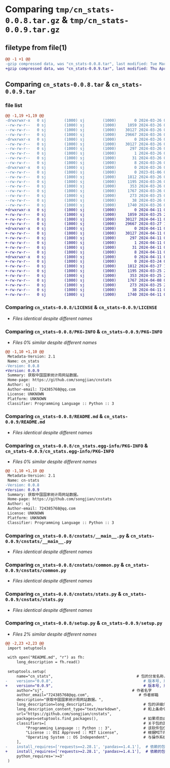 # Comparing `tmp/cn_stats-0.0.8.tar.gz` & `tmp/cn_stats-0.0.9.tar.gz`

## filetype from file(1)

```diff
@@ -1 +1 @@
-gzip compressed data, was "cn_stats-0.0.8.tar", last modified: Tue Mar 26 02:01:00 2024, max compression
+gzip compressed data, was "cn_stats-0.0.9.tar", last modified: Thu Apr 11 04:44:41 2024, max compression
```

## Comparing `cn_stats-0.0.8.tar` & `cn_stats-0.0.9.tar`

### file list

```diff
@@ -1,19 +1,19 @@
-drwxrwxr-x   0 sj        (1000) sj        (1000)        0 2024-03-26 02:01:00.218219 cn_stats-0.0.8/
--rw-rw-r--   0 sj        (1000) sj        (1000)     1059 2024-03-26 00:57:49.000000 cn_stats-0.0.8/LICENSE
--rw-rw-r--   0 sj        (1000) sj        (1000)    30127 2024-03-26 02:01:00.218219 cn_stats-0.0.8/PKG-INFO
--rw-rw-r--   0 sj        (1000) sj        (1000)    29667 2024-03-26 01:56:44.000000 cn_stats-0.0.8/README.md
-drwxrwxr-x   0 sj        (1000) sj        (1000)        0 2024-03-26 02:01:00.218219 cn_stats-0.0.8/cn_stats.egg-info/
--rw-rw-r--   0 sj        (1000) sj        (1000)    30127 2024-03-26 02:01:00.000000 cn_stats-0.0.8/cn_stats.egg-info/PKG-INFO
--rw-rw-r--   0 sj        (1000) sj        (1000)      297 2024-03-26 02:01:00.000000 cn_stats-0.0.8/cn_stats.egg-info/SOURCES.txt
--rw-rw-r--   0 sj        (1000) sj        (1000)        1 2024-03-26 02:01:00.000000 cn_stats-0.0.8/cn_stats.egg-info/dependency_links.txt
--rw-rw-r--   0 sj        (1000) sj        (1000)       31 2024-03-26 02:01:00.000000 cn_stats-0.0.8/cn_stats.egg-info/requires.txt
--rw-rw-r--   0 sj        (1000) sj        (1000)        8 2024-03-26 02:01:00.000000 cn_stats-0.0.8/cn_stats.egg-info/top_level.txt
-drwxrwxr-x   0 sj        (1000) sj        (1000)        0 2024-03-26 02:01:00.218219 cn_stats-0.0.8/cnstats/
--rw-rw-r--   0 sj        (1000) sj        (1000)        0 2023-01-06 06:03:41.000000 cn_stats-0.0.8/cnstats/__init__.py
--rw-rw-r--   0 sj        (1000) sj        (1000)     1812 2024-03-26 01:31:45.000000 cn_stats-0.0.8/cnstats/__main__.py
--rw-rw-r--   0 sj        (1000) sj        (1000)     1195 2024-03-26 01:56:21.000000 cn_stats-0.0.8/cnstats/common.py
--rw-rw-r--   0 sj        (1000) sj        (1000)      353 2024-03-26 00:57:49.000000 cn_stats-0.0.8/cnstats/regcode.py
--rw-rw-r--   0 sj        (1000) sj        (1000)     1767 2024-03-26 01:56:33.000000 cn_stats-0.0.8/cnstats/stats.py
--rw-rw-r--   0 sj        (1000) sj        (1000)      273 2024-03-25 05:08:41.000000 cn_stats-0.0.8/cnstats/zbcode.py
--rw-rw-r--   0 sj        (1000) sj        (1000)       38 2024-03-26 02:01:00.218219 cn_stats-0.0.8/setup.cfg
--rw-rw-r--   0 sj        (1000) sj        (1000)     1740 2024-03-26 01:59:50.000000 cn_stats-0.0.8/setup.py
+drwxrwxr-x   0 sj        (1000) sj        (1000)        0 2024-04-11 04:44:41.665107 cn_stats-0.0.9/
+-rw-rw-r--   0 sj        (1000) sj        (1000)     1059 2024-03-25 23:59:30.000000 cn_stats-0.0.9/LICENSE
+-rw-rw-r--   0 sj        (1000) sj        (1000)    30127 2024-04-11 04:44:41.665107 cn_stats-0.0.9/PKG-INFO
+-rw-rw-r--   0 sj        (1000) sj        (1000)    29667 2024-03-27 12:36:12.000000 cn_stats-0.0.9/README.md
+drwxrwxr-x   0 sj        (1000) sj        (1000)        0 2024-04-11 04:44:41.665107 cn_stats-0.0.9/cn_stats.egg-info/
+-rw-rw-r--   0 sj        (1000) sj        (1000)    30127 2024-04-11 04:44:41.000000 cn_stats-0.0.9/cn_stats.egg-info/PKG-INFO
+-rw-rw-r--   0 sj        (1000) sj        (1000)      297 2024-04-11 04:44:41.000000 cn_stats-0.0.9/cn_stats.egg-info/SOURCES.txt
+-rw-rw-r--   0 sj        (1000) sj        (1000)        1 2024-04-11 04:44:41.000000 cn_stats-0.0.9/cn_stats.egg-info/dependency_links.txt
+-rw-rw-r--   0 sj        (1000) sj        (1000)       31 2024-04-11 04:44:41.000000 cn_stats-0.0.9/cn_stats.egg-info/requires.txt
+-rw-rw-r--   0 sj        (1000) sj        (1000)        8 2024-04-11 04:44:41.000000 cn_stats-0.0.9/cn_stats.egg-info/top_level.txt
+drwxrwxr-x   0 sj        (1000) sj        (1000)        0 2024-04-11 04:44:41.665107 cn_stats-0.0.9/cnstats/
+-rw-rw-r--   0 sj        (1000) sj        (1000)        0 2024-03-24 07:21:14.000000 cn_stats-0.0.9/cnstats/__init__.py
+-rw-rw-r--   0 sj        (1000) sj        (1000)     1812 2024-03-27 12:36:12.000000 cn_stats-0.0.9/cnstats/__main__.py
+-rw-rw-r--   0 sj        (1000) sj        (1000)     1195 2024-03-25 22:35:05.000000 cn_stats-0.0.9/cnstats/common.py
+-rw-rw-r--   0 sj        (1000) sj        (1000)      353 2024-03-25 23:33:57.000000 cn_stats-0.0.9/cnstats/regcode.py
+-rw-rw-r--   0 sj        (1000) sj        (1000)     1767 2024-04-08 00:23:00.000000 cn_stats-0.0.9/cnstats/stats.py
+-rw-rw-r--   0 sj        (1000) sj        (1000)      273 2024-03-25 22:35:05.000000 cn_stats-0.0.9/cnstats/zbcode.py
+-rw-rw-r--   0 sj        (1000) sj        (1000)       38 2024-04-11 04:44:41.665107 cn_stats-0.0.9/setup.cfg
+-rw-rw-r--   0 sj        (1000) sj        (1000)     1740 2024-04-11 04:39:52.000000 cn_stats-0.0.9/setup.py
```

### Comparing `cn_stats-0.0.8/LICENSE` & `cn_stats-0.0.9/LICENSE`

 * *Files identical despite different names*

### Comparing `cn_stats-0.0.8/PKG-INFO` & `cn_stats-0.0.9/PKG-INFO`

 * *Files 0% similar despite different names*

```diff
@@ -1,10 +1,10 @@
 Metadata-Version: 2.1
 Name: cn_stats
-Version: 0.0.8
+Version: 0.0.9
 Summary: 获取中国国家统计局网站数据。
 Home-page: https://github.com/songjian/cnstats
 Author: sj
 Author-email: 724385768@qq.com
 License: UNKNOWN
 Platform: UNKNOWN
 Classifier: Programming Language :: Python :: 3
```

### Comparing `cn_stats-0.0.8/README.md` & `cn_stats-0.0.9/README.md`

 * *Files identical despite different names*

### Comparing `cn_stats-0.0.8/cn_stats.egg-info/PKG-INFO` & `cn_stats-0.0.9/cn_stats.egg-info/PKG-INFO`

 * *Files 0% similar despite different names*

```diff
@@ -1,10 +1,10 @@
 Metadata-Version: 2.1
 Name: cn-stats
-Version: 0.0.8
+Version: 0.0.9
 Summary: 获取中国国家统计局网站数据。
 Home-page: https://github.com/songjian/cnstats
 Author: sj
 Author-email: 724385768@qq.com
 License: UNKNOWN
 Platform: UNKNOWN
 Classifier: Programming Language :: Python :: 3
```

### Comparing `cn_stats-0.0.8/cnstats/__main__.py` & `cn_stats-0.0.9/cnstats/__main__.py`

 * *Files identical despite different names*

### Comparing `cn_stats-0.0.8/cnstats/common.py` & `cn_stats-0.0.9/cnstats/common.py`

 * *Files identical despite different names*

### Comparing `cn_stats-0.0.8/cnstats/stats.py` & `cn_stats-0.0.9/cnstats/stats.py`

 * *Files identical despite different names*

### Comparing `cn_stats-0.0.8/setup.py` & `cn_stats-0.0.9/setup.py`

 * *Files 2% similar despite different names*

```diff
@@ -2,23 +2,23 @@
 import setuptools
 
 with open("README.md", "r") as fh:
     long_description = fh.read()
 
 setuptools.setup(
     name="cn_stats",                                     # 包的分发名称，使用字母、数字、_、-
-    version="0.0.8",                                        # 版本号, 版本号规范：https://www.python.org/dev/peps/pep-0440/
+    version="0.0.9",                                        # 版本号, 版本号规范：https://www.python.org/dev/peps/pep-0440/
     author="sj",                                       # 作者名字
     author_email="724385768@qq.com",                      # 作者邮箱
     description="获取中国国家统计局网站数据。",                            # 包的简介描述
     long_description=long_description,                      # 包的详细介绍(一般通过加载README.md)
     long_description_content_type="text/markdown",          # 和上条命令配合使用，声明加载的是markdown文件
     url="https://github.com/songjian/cnstats",                              # 项目开源地址，我这里写的是同性交友官网，大家可以写自己真实的开源网址
     packages=setuptools.find_packages(),                    # 如果项目由多个文件组成，我们可以使用find_packages()自动发现所有包和子包，而不是手动列出每个包，在这种情况下，包列表将是example_pkg
     classifiers=[                                           # 关于包的其他元数据(metadata)
         "Programming Language :: Python :: 3",              # 该软件包仅与Python3兼容
         "License :: OSI Approved :: MIT License",           # 根据MIT许可证开源
         "Operating System :: OS Independent",               # 与操作系统无关
     ],
-    install_requires=['requests==2.28.1', 'pandas==1.4.1'],  # 依赖的包
+    install_requires=['requests>=2.28.1', 'pandas>=1.4.1'],  # 依赖的包
     python_requires='>=3'
 )
```

